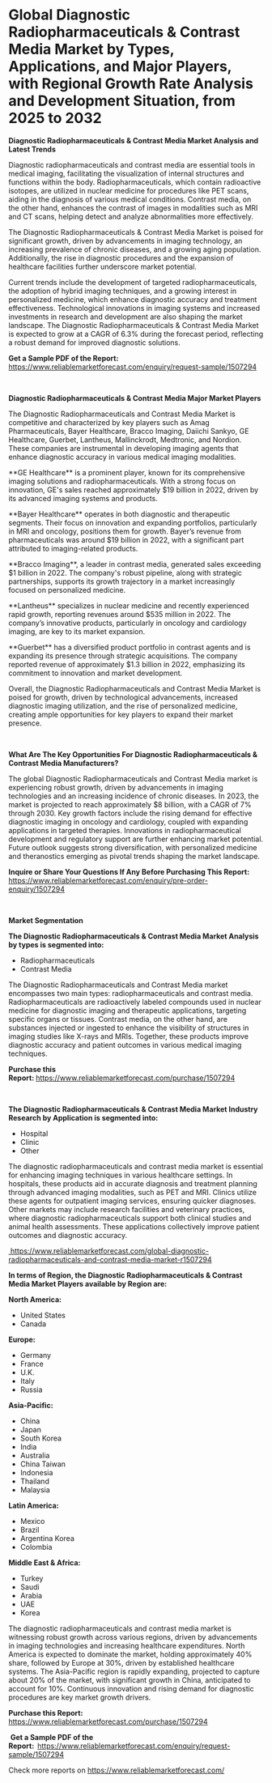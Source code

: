 <p><h1>Global Diagnostic Radiopharmaceuticals & Contrast Media Market by Types, Applications, and Major Players, with Regional Growth Rate Analysis and Development Situation, from 2025 to 2032</h1></p><p><strong>Diagnostic Radiopharmaceuticals & Contrast Media Market Analysis and Latest Trends</strong></p>
<p><p>Diagnostic radiopharmaceuticals and contrast media are essential tools in medical imaging, facilitating the visualization of internal structures and functions within the body. Radiopharmaceuticals, which contain radioactive isotopes, are utilized in nuclear medicine for procedures like PET scans, aiding in the diagnosis of various medical conditions. Contrast media, on the other hand, enhances the contrast of images in modalities such as MRI and CT scans, helping detect and analyze abnormalities more effectively.</p><p>The Diagnostic Radiopharmaceuticals & Contrast Media Market is poised for significant growth, driven by advancements in imaging technology, an increasing prevalence of chronic diseases, and a growing aging population. Additionally, the rise in diagnostic procedures and the expansion of healthcare facilities further underscore market potential.</p><p>Current trends include the development of targeted radiopharmaceuticals, the adoption of hybrid imaging techniques, and a growing interest in personalized medicine, which enhance diagnostic accuracy and treatment effectiveness. Technological innovations in imaging systems and increased investments in research and development are also shaping the market landscape. The Diagnostic Radiopharmaceuticals & Contrast Media Market is expected to grow at a CAGR of 6.3% during the forecast period, reflecting a robust demand for improved diagnostic solutions.</p></p>
<p><strong>Get a Sample PDF of the Report:&nbsp;</strong> <a href="https://www.reliablemarketforecast.com/enquiry/request-sample/1507294?utm_campaign=2235&utm_medium=2&utm_source=Github&utm_content=ia&utm_term=23032025&utm_id=diagnostic-radiopharmaceuticals-contrast-media">https://www.reliablemarketforecast.com/enquiry/request-sample/1507294</a></p>
<p>&nbsp;</p>
<p><strong>Diagnostic Radiopharmaceuticals & Contrast Media Major Market Players</strong></p>
<p><p>The Diagnostic Radiopharmaceuticals and Contrast Media Market is competitive and characterized by key players such as Amag Pharmaceuticals, Bayer Healthcare, Bracco Imaging, Daiichi Sankyo, GE Healthcare, Guerbet, Lantheus, Mallinckrodt, Medtronic, and Nordion. These companies are instrumental in developing imaging agents that enhance diagnostic accuracy in various medical imaging modalities.</p><p>**GE Healthcare** is a prominent player, known for its comprehensive imaging solutions and radiopharmaceuticals. With a strong focus on innovation, GE's sales reached approximately $19 billion in 2022, driven by its advanced imaging systems and products.</p><p>**Bayer Healthcare** operates in both diagnostic and therapeutic segments. Their focus on innovation and expanding portfolios, particularly in MRI and oncology, positions them for growth. Bayer’s revenue from pharmaceuticals was around $19 billion in 2022, with a significant part attributed to imaging-related products.</p><p>**Bracco Imaging**, a leader in contrast media, generated sales exceeding $1 billion in 2022. The company's robust pipeline, along with strategic partnerships, supports its growth trajectory in a market increasingly focused on personalized medicine.</p><p>**Lantheus** specializes in nuclear medicine and recently experienced rapid growth, reporting revenues around $535 million in 2022. The company’s innovative products, particularly in oncology and cardiology imaging, are key to its market expansion.</p><p>**Guerbet** has a diversified product portfolio in contrast agents and is expanding its presence through strategic acquisitions. The company reported revenue of approximately $1.3 billion in 2022, emphasizing its commitment to innovation and market development.</p><p>Overall, the Diagnostic Radiopharmaceuticals and Contrast Media Market is poised for growth, driven by technological advancements, increased diagnostic imaging utilization, and the rise of personalized medicine, creating ample opportunities for key players to expand their market presence.</p></p>
<p>&nbsp;</p>
<p><strong>What Are The Key Opportunities For Diagnostic Radiopharmaceuticals & Contrast Media Manufacturers?</strong></p>
<p><p>The global Diagnostic Radiopharmaceuticals and Contrast Media market is experiencing robust growth, driven by advancements in imaging technologies and an increasing incidence of chronic diseases. In 2023, the market is projected to reach approximately $8 billion, with a CAGR of 7% through 2030. Key growth factors include the rising demand for effective diagnostic imaging in oncology and cardiology, coupled with expanding applications in targeted therapies. Innovations in radiopharmaceutical development and regulatory support are further enhancing market potential. Future outlook suggests strong diversification, with personalized medicine and theranostics emerging as pivotal trends shaping the market landscape.</p></p>
<p><strong>Inquire or Share Your Questions If Any Before Purchasing This Report:</strong> <a href="https://www.reliablemarketforecast.com/enquiry/pre-order-enquiry/1507294?utm_campaign=2235&utm_medium=2&utm_source=Github&utm_content=ia&utm_term=23032025&utm_id=diagnostic-radiopharmaceuticals-contrast-media">https://www.reliablemarketforecast.com/enquiry/pre-order-enquiry/1507294</a></p>
<p>&nbsp;</p>
<p><strong>Market Segmentation</strong></p>
<p><strong>The Diagnostic Radiopharmaceuticals & Contrast Media Market Analysis by types is segmented into:</strong></p>
<p><ul><li>Radiopharmaceuticals</li><li>Contrast Media</li></ul></p>
<p><p>The Diagnostic Radiopharmaceuticals and Contrast Media market encompasses two main types: radiopharmaceuticals and contrast media. Radiopharmaceuticals are radioactively labeled compounds used in nuclear medicine for diagnostic imaging and therapeutic applications, targeting specific organs or tissues. Contrast media, on the other hand, are substances injected or ingested to enhance the visibility of structures in imaging studies like X-rays and MRIs. Together, these products improve diagnostic accuracy and patient outcomes in various medical imaging techniques.</p></p>
<p><strong>Purchase this Report:&nbsp;</strong><a href="https://www.reliablemarketforecast.com/purchase/1507294?utm_campaign=2235&utm_medium=2&utm_source=Github&utm_content=ia&utm_term=23032025&utm_id=diagnostic-radiopharmaceuticals-contrast-media">https://www.reliablemarketforecast.com/purchase/1507294</a></p>
<p>&nbsp;</p>
<p><strong>The Diagnostic Radiopharmaceuticals & Contrast Media Market Industry Research by Application is segmented into:</strong></p>
<p><ul><li>Hospital</li><li>Clinic</li><li>Other</li></ul></p>
<p><p>The diagnostic radiopharmaceuticals and contrast media market is essential for enhancing imaging techniques in various healthcare settings. In hospitals, these products aid in accurate diagnosis and treatment planning through advanced imaging modalities, such as PET and MRI. Clinics utilize these agents for outpatient imaging services, ensuring quicker diagnoses. Other markets may include research facilities and veterinary practices, where diagnostic radiopharmaceuticals support both clinical studies and animal health assessments. These applications collectively improve patient outcomes and diagnostic accuracy.</p></p>
<p><a href="https://www.reliablemarketforecast.com/global-diagnostic-radiopharmaceuticals-and-contrast-media-market-r1507294?utm_campaign=2235&utm_medium=2&utm_source=Github&utm_content=ia&utm_term=23032025&utm_id=diagnostic-radiopharmaceuticals-contrast-media">&nbsp;https://www.reliablemarketforecast.com/global-diagnostic-radiopharmaceuticals-and-contrast-media-market-r1507294</a></p>
<p><strong>In terms of Region, the Diagnostic Radiopharmaceuticals & Contrast Media Market Players available by Region are:</strong></p>
<p>
    <p> <strong> North America: </strong>
        <ul>
            <li>United States</li>
            <li>Canada</li>
        </ul>
        </p> 
    <p> <strong> Europe: </strong>
        <ul>
            <li>Germany</li>
            <li>France</li>
            <li>U.K.</li>
            <li>Italy</li>
            <li>Russia</li>
        </ul>
        </p> 
    <p> <strong> Asia-Pacific: </strong>
        <ul>
            <li>China</li>
            <li>Japan</li>
            <li>South Korea</li>
            <li>India</li>
            <li>Australia</li>
            <li>China Taiwan</li>
            <li>Indonesia</li>
            <li>Thailand</li>
            <li>Malaysia</li>
        </ul>
        </p> 
    <p> <strong> Latin America: </strong>
        <ul>
            <li>Mexico</li>
            <li>Brazil</li>
            <li>Argentina Korea</li>
            <li>Colombia</li>
        </ul>
        </p> 
    <p> <strong> Middle East & Africa: </strong>
        <ul>
            <li>Turkey</li>
            <li>Saudi</li>
            <li>Arabia</li>
            <li>UAE</li>
            <li>Korea</li>
        </ul>
    </p>
    </p>
<p><p>The diagnostic radiopharmaceuticals and contrast media market is witnessing robust growth across various regions, driven by advancements in imaging technologies and increasing healthcare expenditures. North America is expected to dominate the market, holding approximately 40% share, followed by Europe at 30%, driven by established healthcare systems. The Asia-Pacific region is rapidly expanding, projected to capture about 20% of the market, with significant growth in China, anticipated to account for 10%. Continuous innovation and rising demand for diagnostic procedures are key market growth drivers.</p></p>
<p><strong>Purchase this Report: </strong><a href="https://www.reliablemarketforecast.com/purchase/1507294?utm_campaign=2235&utm_medium=2&utm_source=Github&utm_content=ia&utm_term=23032025&utm_id=diagnostic-radiopharmaceuticals-contrast-media">https://www.reliablemarketforecast.com/purchase/1507294</a></p>
<p>&nbsp;<strong>Get a Sample PDF of the Report:&nbsp;&nbsp;</strong><a href="https://www.reliablemarketforecast.com/enquiry/request-sample/1507294?utm_campaign=2235&utm_medium=2&utm_source=Github&utm_content=ia&utm_term=23032025&utm_id=diagnostic-radiopharmaceuticals-contrast-media">https://www.reliablemarketforecast.com/enquiry/request-sample/1507294</a></p>
<p><strong></strong></p>
<p>Check more reports on <a href="https://www.reliablemarketforecast.com/?utm_campaign=2235&utm_medium=2&utm_source=Github&utm_content=ia&utm_term=23032025&utm_id=diagnostic-radiopharmaceuticals-contrast-media">https://www.reliablemarketforecast.com/</a></p>